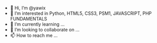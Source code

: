 - 👋 Hi, I’m @yawix
- 👀 I’m interested in Python, HTML5, CSS3, PSM1, JAVASCRIPT, PHP FUNDAMENTALS 
- 🌱 I’m currently learning ...
- 💞️ I’m looking to collaborate on ...
- 📫 How to reach me ...

<!---
yawix/yawix is a ✨ special ✨ repository because its `README.md` (this file) appears on your GitHub profile.
You can click the Preview link to take a look at your changes.
--->

